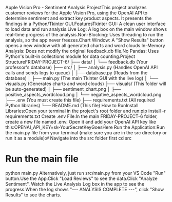 Apple Vision Pro - Sentiment Analysis ProjectThis project analyzes customer reviews for the Apple Vision Pro, using the OpenAI API to determine sentiment and extract key product aspects. It presents the findings in a Python/Tkinter GUI.FeaturesTkinter GUI: A clean user interface to load data and run analysis.Live Log: A log box on the main window shows real-time progress of the analysis.Non-Blocking: Uses threading to run the analysis, so the app never freezes.Chart Window: A "Show Results" button opens a new window with all generated charts and word clouds.In-Memory Analysis: Does not modify the original feedback.db file.No Pandas: Uses Python's built-in collections module for data counting.Project StructureFRIDAY-PROJECT-6/
├── data/
│   └── feedback.db         (Your professor's database)
├── src/
│   ├── analysis.py       (Handles OpenAI API calls and sends logs to queue)
│   ├── database.py       (Reads from the database)
│   ├── main.py           (The main Tkinter GUI with the live log)
│   └── visuals.py        (Generates charts and word clouds)
├── visuals/                (This folder will be auto-generated)
│   ├── sentiment_chart.png
│   ├── positive_aspects_wordcloud.png
│   └── negative_aspects_wordcloud.png
├── .env                    (You must create this file)
├── requirements.txt        (All required Python libraries)
└── README.md               (This file)
How to RunInstall Libraries:Open your terminal in the project's root folder and run:pip install -r requirements.txt
Create .env File:In the main FRIDAY-PROJECT-6 folder, create a new file named .env. Open it and add your OpenAI API key like this:OPENAI_API_KEY=sk-YourSecretKeyGoesHere
Run the Application:Run the main.py file from your terminal (make sure you are in the src directory or run it as a module):# Navigate into the src folder first
cd src
# Run the main file
python main.py
Alternatively, just run src/main.py from your VS Code "Run" button.Use the App:Click "Load Reviews" to see the data.Click "Analyze Sentiment". Watch the Live Analysis Log box in the app to see the progress.When the log shows "--- ANALYSIS COMPLETE ---", click "Show Results" to see the charts.